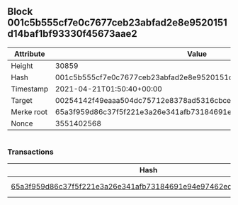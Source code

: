## Block 001c5b555cf7e0c7677ceb23abfad2e8e9520151d14baf1bf93330f45673aae2

Attribute | Value
--- | ---
Height | 30859
Hash | 001c5b555cf7e0c7677ceb23abfad2e8e9520151d14baf1bf93330f45673aae2
Timestamp | 2021-04-21T01:50:40+00:00
Target | 00254142f49eaaa504dc75712e8378ad5316cbcead634704b3734b6271167cc4
Merke root | 65a3f959d86c37f5f221e3a26e341afb73184691e94e97462edbbf19c230f0a0
Nonce | 3551402568

```

```

### Transactions

Hash | Amount
--- | ---
[65a3f959d86c37f5f221e3a26e341afb73184691e94e97462edbbf19c230f0a0](65a3f959d86c37f5f221e3a26e341afb73184691e94e97462edbbf19c230f0a0.md) | 10.00000000 SKEPTI 

